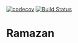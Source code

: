 [![codecov](https://codecov.io/gh/NetcrackerProjects/Ramazan/branch/master/graph/badge.svg)](https://codecov.io/gh/NetcrackerProjects/Ramazan)
[![Build Status](https://travis-ci.org/NetcrackerProjects/Ramazan.svg?branch=master)](https://travis-ci.org/NetcrackerProjects/Ramazan)

# Ramazan

